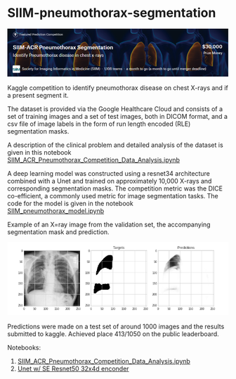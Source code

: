 # SIIM-pneumothorax-segmentation
<img src='img\header.png'>

Kaggle competition to identify pneumothorax disease on chest X-rays and if a present segment it. 

The dataset is provided via the Google Healthcare Cloud and consists of a set of training images and a set of test images, both in DICOM format, and a csv file of image labels in the form of run length encoded (RLE) segmentation masks. 

A description of the clinical problem and detailed analysis of the dataset is given in this notebook [SIIM_ACR_Pneumothorax_Competition_Data_Analysis.ipynb](SIIM_ACR_Pneumothorax_Competition_Data_Analysis.ipynb)


A deep learning model was constructed using a resnet34 architecture combined with a Unet and trained on approximately 10,000 X-rays and corresponding segmentation masks. The competition metric was the DICE co-efficient, a commonly used metric for image segmentation tasks. The code for the model is given in the notebook [SIIM_pneumothorax_model.ipynb](SIIM_pneumothorax_model.ipynb)

Example of an X=ray image from the validation set, the accompanying segmentation mask and prediction.

<img src='img\predictions.png'>

Predictions were made on a test set of around 1000 images and the results submitted to kaggle. Achieved place 413/1050 on the public leaderboard. 

Notebooks: 

1. [SIIM_ACR_Pneumothorax_Competition_Data_Analysis.ipynb](SIIM_ACR_Pneumothorax_Competition_Data_Analysis.ipynb)
2. [Unet w/ SE Resnet50 32x4d enconder](unet-with-se-resnext50-32x4d-encoder-for-stage-2.ipynb)
